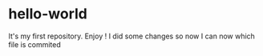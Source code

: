 # hello-world
It's my first repository. Enjoy ! 
I did some changes so now I can now which file is commited
